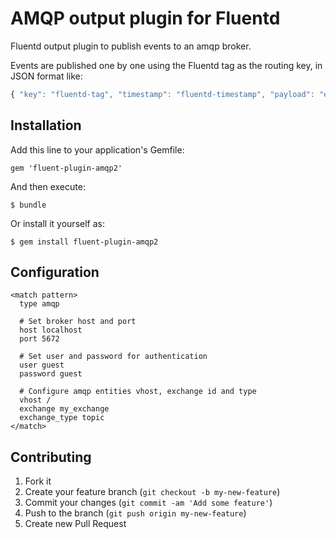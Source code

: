 # AMQP output plugin for Fluentd

Fluentd output plugin to publish events to an amqp broker.

Events are published one by one using the Fluentd tag as the routing key, in JSON format like:

```javascript
{ "key": "fluentd-tag", "timestamp": "fluentd-timestamp", "payload": "event-payload" }
```

## Installation

Add this line to your application's Gemfile:

    gem 'fluent-plugin-amqp2'

And then execute:

    $ bundle

Or install it yourself as:

    $ gem install fluent-plugin-amqp2

## Configuration

```
<match pattern>
  type amqp

  # Set broker host and port
  host localhost
  port 5672

  # Set user and password for authentication
  user guest
  password guest

  # Configure amqp entities vhost, exchange id and type
  vhost /
  exchange my_exchange
  exchange_type topic
</match>
```

## Contributing

1. Fork it
2. Create your feature branch (`git checkout -b my-new-feature`)
3. Commit your changes (`git commit -am 'Add some feature'`)
4. Push to the branch (`git push origin my-new-feature`)
5. Create new Pull Request

